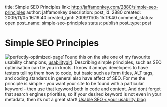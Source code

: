 title: Simple SEO Principles
link: http://jaffamonkey.com/2880/simple-seo-principles
author: jaffamonkey
description: 
post_id: 2880
created: 2009/11/05 16:19:40
created_gmt: 2009/11/05 15:19:40
comment_status: open
post_name: simple-seo-principles
status: publish
post_type: post

# Simple SEO Principles

![perfectly-optimized-page1](http://blog.jaffamonkey.com/files/2009/11/perfectly-optimized-page12-166x300.gif)Found this on the site one of my favourite usability champions, [usabilitygirl](http://usabilitygal.wordpress.com/2009/11/05/usable-seo/). Describing simple principles, such as SEO optimisation can tie you in knots. I know it annoys developers to have testers telling them how to code, but basic such as form titles, ALT tags, and coding standards in general also have affect of SEO. For me the principle is simple - you want your site to be found with a particular keyword - then use that keyword both in code and content. And dont forget that search engines prioritise, so if your desired keyword is not even in your metadata, then its not a great start! [Usable SEO « your usability blog](http://usabilitygal.wordpress.com/2009/11/05/usable-seo/)
